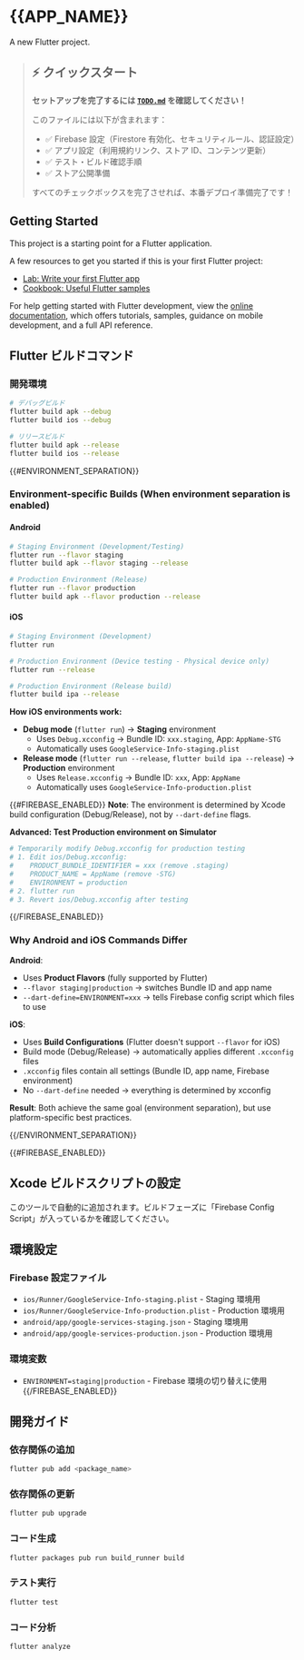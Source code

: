 # {{APP_NAME}}

A new Flutter project.

> ## ⚡ クイックスタート
>
> **セットアップを完了するには [`TODO.md`](TODO.md) を確認してください！**
>
> このファイルには以下が含まれます：
>
> - ✅ Firebase 設定（Firestore 有効化、セキュリティルール、認証設定）
> - ✅ アプリ設定（利用規約リンク、ストア ID、コンテンツ更新）
> - ✅ テスト・ビルド確認手順
> - ✅ ストア公開準備
>
> すべてのチェックボックスを完了させれば、本番デプロイ準備完了です！

## Getting Started

This project is a starting point for a Flutter application.

A few resources to get you started if this is your first Flutter project:

- [Lab: Write your first Flutter app](https://docs.flutter.dev/get-started/codelab)
- [Cookbook: Useful Flutter samples](https://docs.flutter.dev/cookbook)

For help getting started with Flutter development, view the
[online documentation](https://docs.flutter.dev/), which offers tutorials,
samples, guidance on mobile development, and a full API reference.

## Flutter ビルドコマンド

### 開発環境

```bash
# デバッグビルド
flutter build apk --debug
flutter build ios --debug

# リリースビルド
flutter build apk --release
flutter build ios --release
```

{{#ENVIRONMENT_SEPARATION}}

### Environment-specific Builds (When environment separation is enabled)

#### Android

```bash
# Staging Environment (Development/Testing)
flutter run --flavor staging
flutter build apk --flavor staging --release

# Production Environment (Release)
flutter run --flavor production
flutter build apk --flavor production --release
```

#### iOS

```bash
# Staging Environment (Development)
flutter run

# Production Environment (Device testing - Physical device only)
flutter run --release

# Production Environment (Release build)
flutter build ipa --release
```

**How iOS environments work:**

- **Debug mode** (`flutter run`) → **Staging** environment
  - Uses `Debug.xcconfig` → Bundle ID: `xxx.staging`, App: `AppName-STG`
  - Automatically uses `GoogleService-Info-staging.plist`
- **Release mode** (`flutter run --release`, `flutter build ipa --release`) → **Production** environment
  - Uses `Release.xcconfig` → Bundle ID: `xxx`, App: `AppName`
  - Automatically uses `GoogleService-Info-production.plist`

{{#FIREBASE_ENABLED}}
**Note**: The environment is determined by Xcode build configuration (Debug/Release), not by `--dart-define` flags.

**Advanced: Test Production environment on Simulator**

```bash
# Temporarily modify Debug.xcconfig for production testing
# 1. Edit ios/Debug.xcconfig:
#    PRODUCT_BUNDLE_IDENTIFIER = xxx (remove .staging)
#    PRODUCT_NAME = AppName (remove -STG)
#    ENVIRONMENT = production
# 2. flutter run
# 3. Revert ios/Debug.xcconfig after testing
```

{{/FIREBASE_ENABLED}}

### Why Android and iOS Commands Differ

**Android**:
- Uses **Product Flavors** (fully supported by Flutter)
- `--flavor staging|production` → switches Bundle ID and app name
- `--dart-define=ENVIRONMENT=xxx` → tells Firebase config script which files to use

**iOS**:
- Uses **Build Configurations** (Flutter doesn't support `--flavor` for iOS)
- Build mode (Debug/Release) → automatically applies different `.xcconfig` files
- `.xcconfig` files contain all settings (Bundle ID, app name, Firebase environment)
- No `--dart-define` needed → everything is determined by xcconfig

**Result**: Both achieve the same goal (environment separation), but use platform-specific best practices.

{{/ENVIRONMENT_SEPARATION}}

{{#FIREBASE_ENABLED}}

## Xcode ビルドスクリプトの設定

このツールで自動的に追加されます。ビルドフェーズに「Firebase Config Script」が入っているかを確認してください。

## 環境設定

### Firebase 設定ファイル

- `ios/Runner/GoogleService-Info-staging.plist` - Staging 環境用
- `ios/Runner/GoogleService-Info-production.plist` - Production 環境用
- `android/app/google-services-staging.json` - Staging 環境用
- `android/app/google-services-production.json` - Production 環境用

### 環境変数

- `ENVIRONMENT=staging|production` - Firebase 環境の切り替えに使用
  {{/FIREBASE_ENABLED}}

## 開発ガイド

### 依存関係の追加

```bash
flutter pub add <package_name>
```

### 依存関係の更新

```bash
flutter pub upgrade
```

### コード生成

```bash
flutter packages pub run build_runner build
```

### テスト実行

```bash
flutter test
```

### コード分析

```bash
flutter analyze
```

